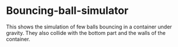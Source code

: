 # Bouncing-ball-simulator
This shows the simulation of few balls bouncing in a container under gravity. They also collide with the bottom part and the walls of the container.
